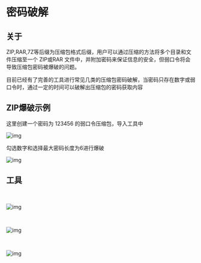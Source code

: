 # 密码破解

## 关于

ZIP,RAR,7Z等后缀为压缩包格式后缀，用户可以通过压缩的方法将多个目录和文件压缩至一个 ZIP或RAR 文件中，并附加密码来保证信息的安全，但弱口令将会导致压缩包密码被爆破的问题。

目前已经有了完善的工具进行常见几类的压缩包密码破解，当密码只存在数字或弱口令时，通过一定的时间可以破解出压缩包的密码获取内容



## ZIP爆破示例

这里创建一个密码为 123456 的弱口令压缩包，导入工具中

![img](https://security-1310978225.cos.ap-beijing.myqcloud.com/public/img/1667884823083-8708daac-a28e-486f-b77b-813ffb26b87f.png)

勾选数字和选择最大密码长度为6进行爆破

![img](https://security-1310978225.cos.ap-beijing.myqcloud.com/public/img/1667884790391-00e4a292-c435-42df-99f9-972b5937ca5c.png)



## 工具

<a-alert type="success" message="" description="Ziperello: https://static.ctfhub.com/tools/attachment/6_0eed0205bb82cc96f33505cca2e6b1a24bc3b3fa.zip?1581276163" showIcon>
</a-alert>
<br/>

![img](https://security-1310978225.cos.ap-beijing.myqcloud.com/public/img/1667884304220-5a71df9d-09a0-4d4e-b2d2-90845a505653.png)

<a-alert type="success" message="" description="RAR Password Unlocker: https://static.ctfhub.com/tools/attachment/66_af7da340697cdc838711241bd1b23455a83d4685.zip?1581285864" showIcon>
</a-alert>
<br/>

![img](https://security-1310978225.cos.ap-beijing.myqcloud.com/public/img/1667884385895-81e5b5b3-722d-42ce-a03a-bf09b7edcb83.png)

<a-alert type="success" message="" description="ARCHPR: http://www.downcc.com/soft/130539.html" showIcon>
</a-alert>
<br/>



![img](https://security-1310978225.cos.ap-beijing.myqcloud.com/public/img/1667908555804-dd5f9f72-8c87-46b5-a595-3e70e4ad813a.png)